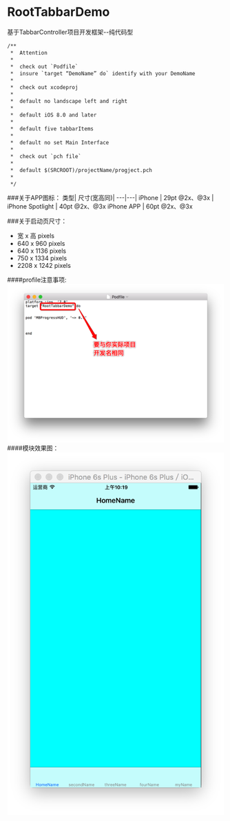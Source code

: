 # RootTabbarDemo
基于TabbarController项目开发框架--纯代码型

    /**
     *  Attention
     *
     *  check out `Podfile`
     *  insure `target “DemoName” do` identify with your DemoName
     *  
     *  check out xcodeproj
     *  
     *  default no landscape left and right
     *
     *  default iOS 8.0 and later
     *
     *  default five tabbarItems
     *
     *  default no set Main Interface
     *
     *  check out `pch file`
     *
     *  default $(SRCROOT)/projectName/progject.pch
     *
     */

###关于APP图标：
类型| 尺寸(宽高同)|
---|---|
iPhone | 29pt @2x、@3x |
iPhone Spotlight | 40pt @2x、@3x
iPhone APP | 60pt @2x、@3x

###关于启动页尺寸：
* 宽 x 高 pixels
* 640 x 960 pixels
* 640 x 1136 pixels
* 750 x 1334 pixels
* 2208 x 1242 pixels

####profile注意事项:
![](https://github.com/knightguang/RootTabbarDemo/blob/master/2.png)
####模块效果图：
![](https://github.com/knightguang/RootTabbarDemo/blob/master/1.png)
